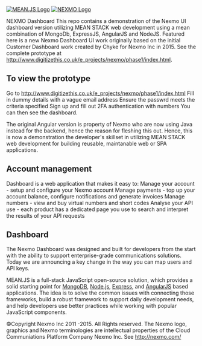[![MEAN.JS Logo](http://meanjs.org/img/logo-small.png)](http://meanjs.org/)
[![NEXMO Logo](http://www.digitizethis.co.uk/e_projects/nexmo/phase1/img/nexmo_logo_alt.gif)](http://nexmo.com/)

NEXMO Dashboard
This repo contains a demonstration of the Nexmo UI dashboard version utilizing MEAN STACK web development using a mean combination of MongoDb, ExpressJS, AngularJS and NodeJS.
Featured here is a new Nexmo Dashboard UI work originally based on the initial Customer Dashboard work created by Chyke for Nexmo Inc in 2015. See the complete prototype at http://www.digitizethis.co.uk/e_projects/nexmo/phase1/index.html.

## To view the prototype
Go to http://www.digitizethis.co.uk/e_projects/nexmo/phase1/index.html
Fill in dummy details with a vague email address
Ensure the passwrd meets the criteria specified
Sign up and fill out 2FA authentication with numbers
You can then see the dashboard.

The original Angular version is property of Nexmo who are now using Java instead for the backend, hence the reason for fleshing this out. Hence, this is now a demonstration the developer's skillset in utilizing MEAN STACK web development for building reusable, maintanable web or SPA applications.

## Account management
Dashboard is a web application that makes it easy to:
Manage your account - setup and configure your Nexmo account
Manage payments - top up your account balance, configure notifications and generate invoices
Manage numbers - view and buy virtual numbers and short codes
Analyse your API use - each product has a dedicated page you use to search and interpret the results of your API requests


## Dashboard
The Nexmo Dashboard was designed and built for developers from the start with the ability to support enterprise-grade communications solutions. Today we are announcing a key change in the way you can map users and API keys.

MEAN.JS is a full-stack JavaScript open-source solution, which provides a solid starting point for [MongoDB](http://www.mongodb.org/), [Node.js](http://www.nodejs.org/), [Express](http://expressjs.com/), and [AngularJS](http://angularjs.org/) based applications. The idea is to solve the common issues with connecting those frameworks, build a robust framework to support daily development needs, and help developers use better practices while working with popular JavaScript components.


©Copyright Nexmo Inc 2011 -2015. All Rights reserved.
The Nexmo logo, graphics and Nexmo terminologies are intellectual properties of the Cloud Communiations Platform Company Nexmo Inc. See http://nexmo.com/












